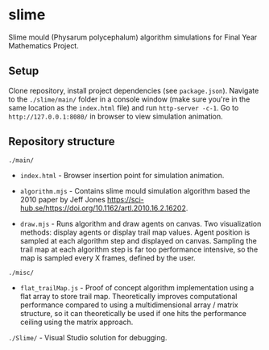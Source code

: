 # slime

Slime mould (Physarum polycephalum) algorithm simulations for Final Year Mathematics Project.

## Setup
Clone repository, install project dependencies (see `package.json`). Navigate to the `./slime/main/` folder in a console window (make sure you're in the same location as the `index.html` file) and run `http-server -c-1`. Go to `http://127.0.0.1:8080/` in browser to view simulation animation.

## Repository structure
`./main/`
- `index.html` - Browser insertion point for simulation animation.

- `algorithm.mjs` - Contains slime mould simulation algorithm based the 2010 paper by Jeff Jones https://sci-hub.se/https://doi.org/10.1162/artl.2010.16.2.16202.

- `draw.mjs` - Runs algorithm and draw agents on canvas. Two visualization methods: display agents or display trail map values. Agent position is sampled at each algorithm step and displayed on canvas. Sampling the trail map at each algorithm step is far too performance intensive, so the map is sampled every X frames, defined by the user.


`./misc/`
- `flat_trailMap.js` - Proof of concept algorithm implementation using a flat array to store trail map. Theoretically improves computational performance compared to using a multidimensional array / matrix structure, so it can theoretically be used if one hits the performance ceiling using the matrix approach.

`./Slime/` - Visual Studio solution for debugging.